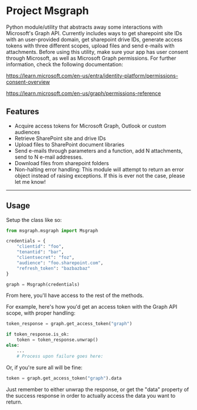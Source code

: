 # Project Msgraph

Python module/utility that abstracts away some interactions with Microsoft's Graph API.
Currently includes ways to get sharepoint site IDs with an user-provided domain, get sharepoint drive IDs, generate access tokens with three different scopes,
upload files and send e-mails with attachments.
Before using this utility, make sure your app has user consent through Microsoft, as well as Microsoft Graph permissions. 
For further information, check the following documentation: 

https://learn.microsoft.com/en-us/entra/identity-platform/permissions-consent-overview

https://learn.microsoft.com/en-us/graph/permissions-reference

## Features

- Acquire access tokens for Microsoft Graph, Outlook or custom audiences
- Retrieve SharePoint site and drive IDs
- Upload files to SharePoint document libraries
- Send e-mails through parameters and a function, add N attachments, send to N e-mail addresses.
- Download files from sharepoint folders
- Non-halting error handling: This module will attempt to return an error object instead of raising exceptions. If this is ever not the case, please let me know!

---
## Usage

Setup the class like so:

```python
from msgraph.msgraph import Msgraph

credentials = {
    "clientid": "foo",
    "tenantid": "bar",
    "clientsecret": "foz",
    "audience": "foo.sharepoint.com",
    "refresh_token": "bazbazbaz"
}

graph = Msgraph(credentials)
```

From here, you'll have access to the rest of the methods.

For example, here's how you'd get an access token with the Graph API scope, with proper handling:

```python
token_response = graph.get_access_token("graph")

if token_response.is_ok:
    token = token_response.unwrap()
else:
    ...
    # Process upon failure goes here:
```

Or, if you're sure all will be fine:

```python
token = graph.get_access_token("graph").data
```

Just remember to either unwrap the response, or get the "data" property of the success response in order to actually access the data you want to return.
